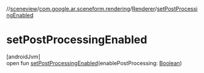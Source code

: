 //[sceneview](../../../index.md)/[com.google.ar.sceneform.rendering](../index.md)/[Renderer](index.md)/[setPostProcessingEnabled](set-post-processing-enabled.md)

# setPostProcessingEnabled

[androidJvm]\
open fun [setPostProcessingEnabled](set-post-processing-enabled.md)(enablePostProcessing: [Boolean](https://kotlinlang.org/api/latest/jvm/stdlib/kotlin/-boolean/index.html))
